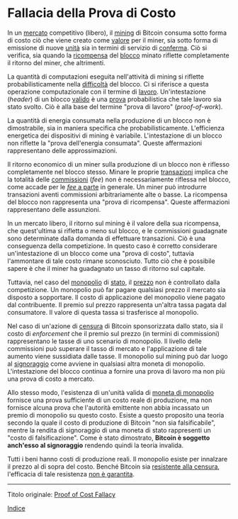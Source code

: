 # Fallacia della Prova di Costo



In un [mercato](ch101-glossary.md#mercato) competitivo (libero), il [mining](ch101-glossary.md#centro-di-mining-mine) di Bitcoin consuma sotto forma di costo ciò che viene creato come [valore](ch101-glossary.md#valore) per il miner, sia sotto forma di emissione di nuove [unità](ch101-glossary.md#unità) sia in termini di servizio di [conferma](ch101-glossary.md#conferma). Ciò si verifica, sia quando la [ricompensa](ch101-glossary.md#ricompensa-reward) del [blocco](ch101-glossary.md#blocco) minato riflette completamente il ritorno del miner, che altrimenti.

La quantità di computazioni eseguita nell'attività di mining si riflette probabilisticamente nella [difficoltà](ch101-glossary.md#difficoltà) del blocco. Ci si riferisce a questa operazione computazionale con il termine di [lavoro](ch101-glossary.md#lavoro). Un'intestazione (_header_) di un blocco [valido](ch101-glossary.md#validità) è una [prova](ch101-glossary.md#prova) probabilistica che tale lavoro sia stato svolto. Ciò è alla base del termine "prova di lavoro" (_proof-of-work_).

La quantità di energia consumata nella produzione di un blocco non è dimostrabile, sia in maniera specifica che probabilisticamente. L'efficienza energetica dei dispositivi di mining è variabile. L'intestazione di un blocco non riflette la "prova dell'energia consumata". Queste affermazioni rappresentano delle approssimazioni.

Il ritorno economico di un miner sulla produzione di un blocco non è riflesso completamente nel blocco stesso. Minare le proprie [transazioni](ch101-glossary.md#transazione) implica che la totalità delle [commissioni](ch101-glossary.md#commissione-di-transazione-fee) (_fee_) non è necessariamente riflessa nel blocco, come accade per le [_fee_ a parte](ch081-side-fee-fallacy.md) in generale. Un miner può introdurre transazioni aventi commissioni arbitrariamente alte o basse. La ricompensa del blocco non rappresenta una "prova di ricompensa". Queste affermazioni rappresentano delle assunzioni.

In un mercato libero, il ritorno sul mining è il valore della sua ricompensa, che quest'ultima si rifletta o meno sul blocco, e le commissioni guadagnate sono determinate dalla domanda di effettuare transazioni. Ciò è una conseguenza della competizione. In questo caso è corretto considerare un'intestazione di un blocco come una "prova di costo", tuttavia l'ammontare di tale costo rimane sconosciuto. Tutto ciò che è possibile sapere è che il miner ha guadagnato un tasso di ritorno sul capitale. 

Tuttavia, nel caso del [monopolio](https://mises.org/library/man-economy-and-state-power-and-market/html/pp/1054) di [stato](ch101-glossary.md#stato), il [prezzo](ch101-glossary.md#prezzo) non è controllato dalla competizione. Un monopolio può far pagare qualsiasi prezzo il mercato sia disposto a sopportare. Il costo di applicazione del monopolio viene pagato dal contribuente. Il premio sul prezzo rappresenta un'altra tassa pagata dal consumatore. Il valore di questa tassa si trasferisce al monopolio.

Nel caso di un'azione di [censura](ch101-glossary.md#censura) di Bitcoin sponsorizzata dallo stato, sia il costo di _enforcement_ che il premio sul prezzo (in termini di commissioni) rappresentano le tasse di uno scenario di monopolio. Il livello delle commissioni può superare il tasso di mercato e l'applicazione di tale aumento viene sussidiata dalle tasse. Il monopolio sul mining può dar luogo al [signoraggio](https://en.wikipedia.org/wiki/Seigniorage) come avviene in qualsiasi altra moneta di monopolio. L'intestazione del blocco continua a fornire una prova di lavoro ma non più una prova di costo a mercato.

Allo stesso modo, l'esistenza di un'unità valida di [moneta di monopolio](ch005-money-taxonomy.md) fornisce una prova sufficiente di un costo reale di produzione, ma non fornisce alcuna prova che l'autorità emittente non abbia incassato un premio di monopolio su questo costo. Esiste a questo proposito una teoria secondo la quale il costo di produzione di Bitcoin "non sia falsificabile", mentre la rendita di signoraggio di una moneta di stato rappresenti un "costo di falsificazione". Come è stato dimostrato, **Bitcoin è soggetto anch'esso al signoraggio** rendendo quindi la teoria invalida.

Tutti i beni hanno costi di produzione reali. Il monopolio esiste per innalzare il prezzo al di sopra del costo. Benché Bitcoin sia [resistente alla censura](ch028-censorship-resistance-property.md), l'efficacia di tale resistenza [non è garantita](ch004-axiom-of-resistance.md).

---

Titolo originale: [Proof of Cost Fallacy](https://github.com/libbitcoin/libbitcoin-system/wiki/Proof-of-Cost-Fallacy)

[Indice](/README.md)

